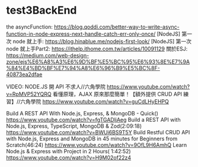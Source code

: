 # test3BackEnd
the asyncFunction:
https://blog.qoddi.com/better-way-to-write-async-function-in-node-express-next-handle-catch-err-only-once/
[NodeJS] 第一次 node 就上手:
https://blog.hinablue.me/nodejs-first-look/
[NodeJS] 第一次 node 就上手Part2:
https://ithelp.ithome.com.tw/articles/10091129
關於ESJ:
https://medium.com/web-design-zone/ejs%E6%A8%A3%E6%9D%BF%E5%BC%95%E6%93%8E%E7%9A%84%E4%BD%BF%E7%94%A8%E6%96%B9%E5%BC%8F-40873ea2dfae

VIDEO:
NODE.JS 開 API 不求人//六角學院
https://www.youtube.com/watch?v=RpMVP52YQRQ
看懂原理，AJAX 原來那麼簡單！【額外提供 CRUD API 練習】//六角學院
https://www.youtube.com/watch?v=guCdLHyEHPQ

Build A REST API With Node.js, Express, & MongoDB - Quick()
https://www.youtube.com/watch?v=fgTGADljAeg
Build a REST API with Node.js, Express, TypeScript, MongoDB & Zod(2:09:18)
https://www.youtube.com/watch?v=BWUi6BS9T5Y
Build Restful CRUD API with Node.js, Express and MongoDB in 45 minutes for Beginners from Scratch(46:24)
https://www.youtube.com/watch?v=9OfL9H6AmhQ
Learn Node.js & Express with Project in 2 Hours( 1:42:52)
https://www.youtube.com/watch?v=H9M02of22z4
